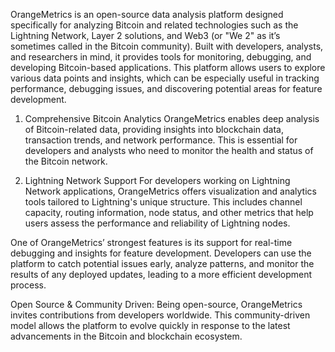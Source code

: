 OrangeMetrics is an open-source data analysis platform designed specifically for analyzing Bitcoin and related technologies such as the Lightning Network, Layer 2 solutions, and Web3 (or "We 2" as it’s sometimes called in the Bitcoin community). Built with developers, analysts, and researchers in mind, it provides tools for monitoring, debugging, and developing Bitcoin-based applications. This platform allows users to explore various data points and insights, which can be especially useful in tracking performance, debugging issues, and discovering potential areas for feature development.

1. Comprehensive Bitcoin Analytics
OrangeMetrics enables deep analysis of Bitcoin-related data, providing insights into blockchain data, transaction trends, and network performance. This is essential for developers and analysts who need to monitor the health and status of the Bitcoin network.

2. Lightning Network Support
 For developers working on Lightning Network applications, OrangeMetrics offers visualization and analytics tools tailored to Lightning's unique structure. This includes channel capacity, routing information, node status, and other metrics that help users assess the performance and reliability of Lightning nodes.

One of OrangeMetrics’ strongest features is its support for real-time debugging and insights for feature development. Developers can use the platform to catch potential issues early, analyze patterns, and monitor the results of any deployed updates, leading to a more efficient development process.

Open Source & Community Driven: Being open-source, OrangeMetrics invites contributions from developers worldwide. This community-driven model allows the platform to evolve quickly in response to the latest advancements in the Bitcoin and blockchain ecosystem.
